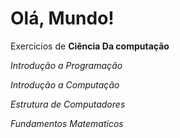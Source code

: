 # Olá, Mundo!
 
 Exercicios de **Ciência Da computação**
 
 _Introdução a Programação_
 
 _Introdução a Computação_
 
 _Estrutura de Computadores_
 
 _Fundamentos Matematicos_
